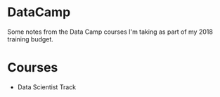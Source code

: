 # DataCamp

Some notes from the Data Camp courses I'm taking as part of my 2018 training budget.

# Courses

- Data Scientist Track
